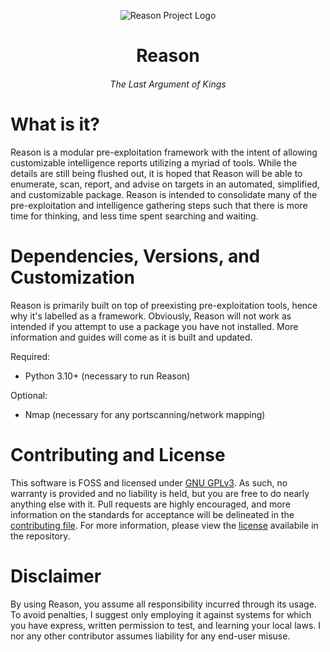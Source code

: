 <p align="center">
  <img alt="Reason Project Logo" src="https://i.imgur.com/SfreqDs.png">
</p>
<h1 align="center">Reason</h3>
<h6 align="center">The Last Argument of Kings</h3>

# What is it?
Reason is a modular pre-exploitation framework with the intent of allowing customizable intelligence reports utilizing a myriad of tools.
While the details are still being flushed out, it is hoped that Reason will be able to enumerate, scan, report, and advise on targets in an automated,
simplified, and customizable package. Reason is intended to consolidate many of the pre-exploitation and intelligence gathering steps such that there
is more time for thinking, and less time spent searching and waiting. 

# Dependencies, Versions, and Customization
Reason is primarily built on top of preexisting pre-exploitation tools, hence why it's labelled as a framework. Obviously, Reason will not work as intended if you attempt to use a package you have not installed. More information and guides will come as it is built and updated.

Required:
- Python 3.10+ (necessary to run Reason)

Optional:
- Nmap (necessary for any portscanning/network mapping)

# Contributing and License
This software is FOSS and licensed under [GNU GPLv3](https://www.gnu.org/licenses/quick-guide-gplv3). As such, no warranty is provided and no liability is held, but you are free to do nearly anything else with it. Pull requests are highly encouraged, and more information on the standards for acceptance will be delineated in the [contributing file](contributing.md). For more information, please view the [license](LICENSE) availabile in the repository.

# Disclaimer
By using Reason, you assume all responsibility incurred through its usage. To avoid penalties, I suggest only employing it against systems for which you
have express, written permission to test, and learning your local laws. I nor any other contributor assumes liability for any end-user misuse. 
